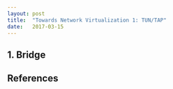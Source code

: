 ```yaml
---
layout: post
title:  "Towards Network Virtualization 1: TUN/TAP"
date:   2017-03-15
---
```



## 1. Bridge

## References
